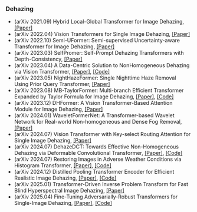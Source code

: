 ### Dehazing
- (arXiv 2021.09) Hybrid Local-Global Transformer for Image Dehazing, [[Paper]](https://arxiv.org/pdf/2109.07100.pdf)
- (arXiv 2022.04) Vision Transformers for Single Image Dehazing, [[Paper]](https://arxiv.org/pdf/2204.03883.pdf)
- (arXiv 2022.10) Semi-UFormer: Semi-supervised Uncertainty-aware Transformer for Image Dehazing, [[Paper]](https://arxiv.org/pdf/2210.16057.pdf)
- (arXiv 2023.03) SelfPromer: Self-Prompt Dehazing Transformers with Depth-Consistency, [[Paper]](https://arxiv.org/pdf/2210.16057.pdf)
- (arXiv 2023.04) A Data-Centric Solution to NonHomogeneous Dehazing via Vision Transformer, [[Paper]](https://arxiv.org/pdf/2304.07874.pdf), [[Code]](https://github.com/yangyiliu21/ntire2023_ITBdehaze)
- (arXiv 2023.05) NightHazeFormer: Single Nighttime Haze Removal Using Prior Query Transformer, [[Paper]](https://arxiv.org/pdf/2305.09533.pdf)
- (arXiv 2023.08) MB-TaylorFormer: Multi-branch Efficient Transformer Expanded by Taylor Formula for Image Dehazing, [[Paper]](https://arxiv.org/pdf/2308.14036.pdf), [[Code]](https://github.com/FVL2020/ICCV-2023-MB-TaylorFormer)
- (arXiv 2023.12) DHFormer: A Vision Transformer-Based Attention Module for Image Dehazing, [[Paper]](https://arxiv.org/pdf/2312.09955.pdf)
- (arXiv 2024.01) WaveletFormerNet: A Transformer-based Wavelet Network for Real-world Non-homogeneous and Dense Fog Removal, [[Paper]](https://arxiv.org/pdf/2401.04550.pdf)
- (arXiv 2024.07) Vision Transformer with Key-select Routing Attention for Single Image Dehazing, [[Paper]](https://arxiv.org/pdf/2406.19703.pdf)
- (arXiv 2024.07) DehazeDCT: Towards Effective Non-Homogeneous Dehazing via Deformable Convolutional Transformer, [[Paper]](https://arxiv.org/pdf/2407.05169.pdf), [[Code]](https://github.com/movingforward100/Dehazing_R)
- (arXiv 2024.07) Restoring Images in Adverse Weather Conditions via Histogram Transformer, [[Paper]](https://arxiv.org/pdf/2407.10172.pdf), [[Code]](https://github.com/sunshangquan/Histoformer)
- (arXiv 2024.12) Distilled Pooling Transformer Encoder for Efficient Realistic Image Dehazing, [[Paper]](https://arxiv.org/pdf/2412.14220.pdf), [[Code]](https://github.com/tranleanh/dpte-net)
- (arXiv 2025.01) Transformer-Driven Inverse Problem Transform for Fast Blind Hyperspectral Image Dehazing, [[Paper]](https://arxiv.org/pdf/2501.01924.pdf)
- (arXiv 2025.04) Fine-Tuning Adversarially-Robust Transformers for Single-Image Dehazing, [[Paper]](https://arxiv.org/pdf/2504.17829.pdf), [[Code]](https://github.com/Vladimirescu/RobustDehazing)
